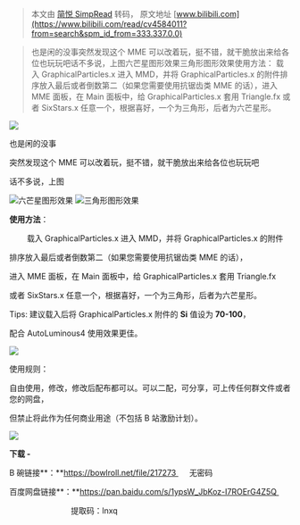 > 本文由 [简悦 SimpRead](http://ksria.com/simpread/) 转码， 原文地址 [www.bilibili.com](https://www.bilibili.com/read/cv4584011?from=search&spm_id_from=333.337.0.0)

> 也是闲的没事突然发现这个 MME 可以改着玩，挺不错，就干脆放出来给各位也玩玩吧话不多说，上图六芒星图形效果三角形图形效果使用方法： 载入 GraphicalParticles.x 进入 MMD，并将 GraphicalParticles.x 的附件排序放入最后或者倒数第二（如果您需要使用抗锯齿类 MME 的话），进入 MME 面板，在 Main 面板中，给 GraphicalParticles.x 套用 Triangle.fx 或者 SixStars.x 任意一个，根据喜好，一个为三角形，后者为六芒星形。

![](http://i0.hdslb.com/bfs/article/651ef2f1f7c9a0107563760e4bbef2d6258f67f8.jpg@942w_531h_progressive.webp)

也是闲的没事

突然发现这个 MME 可以改着玩，挺不错，就干脆放出来给各位也玩玩吧

话不多说，上图

![](http://i0.hdslb.com/bfs/article/2c1b719272e3302075ff27d83380da6baca5e4d8.jpg@942w_531h_progressive.webp)六芒星图形效果 ![](http://i0.hdslb.com/bfs/article/2d3ef2800c41f5d42a70597cb1d20e313fae2743.jpg@942w_531h_progressive.webp)三角形图形效果

**使用方法**：

        载入 GraphicalParticles.x 进入 MMD，并将 GraphicalParticles.x 的附件

排序放入最后或者倒数第二（如果您需要使用抗锯齿类 MME 的话），

进入 MME 面板，在 Main 面板中，给 GraphicalParticles.x 套用 Triangle.fx

或者 SixStars.x 任意一个，根据喜好，一个为三角形，后者为六芒星形。

Tips: 建议载入后将 GraphicalParticles.x 附件的 **Si** 值设为 **70-100**，

配合 AutoLuminous4 使用效果更佳。

![](http://i0.hdslb.com/bfs/article/4adb9255ada5b97061e610b682b8636764fe50ed.png)

使用规则：

自由使用，修改，修改后配布都可以。可以二配，可分享，可上传任何群文件或者您的网盘，

但禁止将此作为任何商业用途（不包括 B 站激励计划）。

![](http://i0.hdslb.com/bfs/article/4adb9255ada5b97061e610b682b8636764fe50ed.png)

**下载 -**

B 碗链接**：**https://bowlroll.net/file/217273      无密码

百度网盘链接**：**https://pan.baidu.com/s/1ypsW_JbKoz-I7ROErG4Z5Q 

                            提取码：lnxq